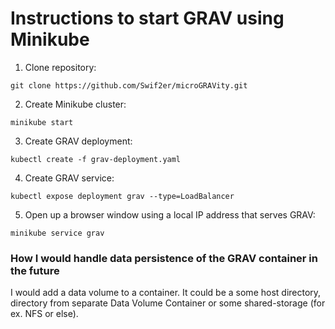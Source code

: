 # Instructions to start GRAV using Minikube
1. Clone repository:
```
git clone https://github.com/Swif2er/microGRAVity.git
```
2. Create Minikube cluster:
```
minikube start
```
3. Create GRAV deployment:
```
kubectl create -f grav-deployment.yaml
```
4. Create GRAV service:
```
kubectl expose deployment grav --type=LoadBalancer
```
5. Open up a browser window using a local IP address that serves GRAV: 
```
minikube service grav
```

### How I would handle data persistence of the GRAV container in the future

I would add a data volume to a container. It could be a some host directory, directory from separate Data Volume Container or some shared-storage (for ex. NFS or else).